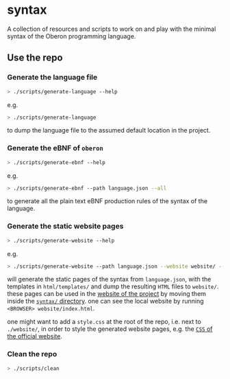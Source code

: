 # syntax
A collection of resources and scripts to work on and play with the minimal syntax of the Oberon programming language.


## Use the repo
### Generate the language file
```bash
> ./scripts/generate-language --help
```
e.g.
```bash
> ./scripts/generate-language
```
to dump the language file to the assumed default location in the project.

### Generate the eBNF of `oberon`
```bash
> ./scripts/generate-ebnf --help
```
e.g.
```bash
> ./scripts/generate-ebnf --path language.json --all
```
to generate all the plain text eBNF production rules of the syntax of the language.

### Generate the static website pages
```bash
> ./scripts/generate-website --help
```
e.g.
```bash
> ./scripts/generate-website --path language.json --website website/ --templates html/templates/
```
will generate the static pages of the syntax from `language.json`, with the templates in `html/templates/` and dump the resulting `HTML` files to `website/`.
these pages can be used in the [website of the project](https://github.com/oberonforall/oberonforall.github.io) by moving them inside the [`syntax/` directory](https://github.com/oberonforall/oberonforall.github.io/tree/main/syntax).
one can see the local website by running `<BROWSER> website/index.html`.

one might want to add a `style.css` at the root of the repo, i.e. next to `./website/`, in order to style the generated website pages, e.g. the [`CSS` of the official website](https://raw.githubusercontent.com/oberonforall/oberonforall.github.io/main/style.css).

### Clean the repo
```bash
> ./scripts/clean
```
